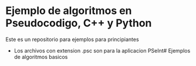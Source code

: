 # Ejemplo de algoritmos en Pseudocodigo, C++ y Python

Este es un repositorio para ejemplos para principiantes

* Los archivos con extension .psc son para la aplicacion PSeInt# Ejemplos de algoritmos basicos

